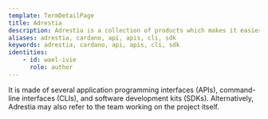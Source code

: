 ```yaml
---
template: TermDetailPage
title: Adrestia
description: Adrestia is a collection of products which makes it easier to integrate with [Cardano](/en/terms/cardano).
aliases: adrestia, cardano, api, apis, cli, sdk 
keywords: adrestia, cardano, api, apis, cli, sdk
identities: 
    - id: wael-ivie
      role: author
---
```


It is made of several application programming interfaces (APIs), command-line interfaces (CLIs), and software development kits (SDKs). Alternatively, Adrestia may also refer to the team working on the project itself.
